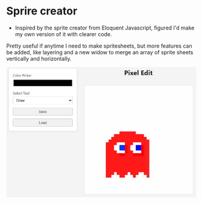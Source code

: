 # Sprire creator

- Inspired by the sprite creator from Eloquent Javascript, figured  I'd make my own version of it
with clearer code.

Pretty useful if anytime I need to make spritesheets, but more features can be added, like layering and a new widow to merge an array of sprite sheets vertically and horizontally.

![alt text](Capture.JPG)
